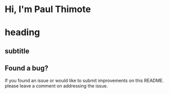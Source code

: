 # Hi, I'm Paul Thimote

# heading

## subtitle

## Found a bug?
If you found an issue or would like to submit improvements on this README. please leave a comment on addressing the issue.
